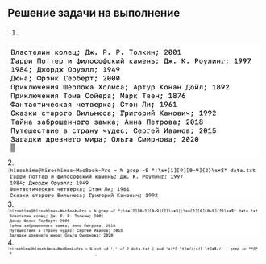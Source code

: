 ## Решение задачи на выполнение
1. 
<img width="500" src="1.png"/>
2. 
<img width="500" src="2.png"/>
3. 
<img width="500" src="3.png"/>
4. 
<img width="500" src="4.png"/>
